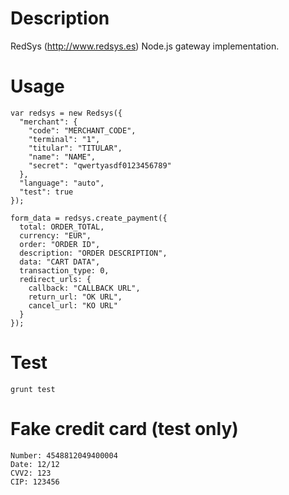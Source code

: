 Description
===========
RedSys (http://www.redsys.es) Node.js gateway implementation.


Usage
=====

    var redsys = new Redsys({
      "merchant": {
        "code": "MERCHANT_CODE",
        "terminal": "1",
        "titular": "TITULAR",
        "name": "NAME",
        "secret": "qwertyasdf0123456789"
      },
      "language": "auto",
      "test": true
    });
    
    form_data = redsys.create_payment({
      total: ORDER_TOTAL,
      currency: "EUR",
      order: "ORDER ID",
      description: "ORDER DESCRIPTION",
      data: "CART DATA",
      transaction_type: 0,
      redirect_urls: {
        callback: "CALLBACK URL",
        return_url: "OK URL",
        cancel_url: "KO URL"
      }
    });
 


Test
====
    grunt test
    

Fake credit card (test only)
============================

	Number: 4548812049400004
	Date: 12/12
	CVV2: 123
	CIP: 123456
